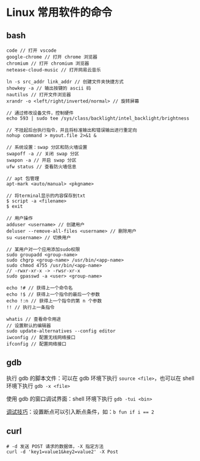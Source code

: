 # Linux 常用软件的命令

## bash

```term
code // 打开 vscode
google-chrome // 打开 chrome 浏览器
chromium // 打开 chromium 浏览器
netease-cloud-music // 打开网易云音乐

ln -s src_addr link_addr // 创建文件夹快捷方式
showkey -a // 输出按键的 ascii 码
nautilus // 打开文件浏览器
xrandr -o <left/right/inverted/normal> // 旋转屏幕

// 通过修改设备文件，控制硬件
echo 593 | sudo tee /sys/class/backlight/intel_backlight/brightness

// 不挂起后台执行指令，并且将标准输出和错误输出进行重定向
nohup command > myout.file 2>&1 &

// 系统设置：swap 分区和防火墙设置
swapoff -a // 关闭 swap 分区
swapon -a // 开启 swap 分区
ufw status // 查看防火墙信息

// apt 包管理
apt-mark <auto/manual> <pkgname>

// 将terminal显示的内容保存到txt
$ script -a <filename>
$ exit

// 用户操作
adduser <username> // 创建用户
deluser --remove-all-files <username> // 删除用户
su <username> // 切换用户

// 某用户对一个应用添加sudo权限
sudo groupadd <group-name>
sudo chgrp <group-name> /usr/bin/<app-name>
sudo chmod 4755 /usr/bin/<app-name>
// -rwxr-xr-x -> -rwsr-xr-x
sudo gpasswd -a <user> <group-name>

echo !# // 获得上一个命令名
echo !$ // 获得上一个指令的最后一个参数
echo !:n // 获得上一个指令的第 n 个参数
!! // 执行上一条指令

whatis // 查看命令用途
// 设置默认的编辑器
sudo update-alternatives --config editor
iwconfig // 配置无线网络接口
ifconfig // 配置网络接口
```

## gdb

执行 gdb 的脚本文件：可以在 gdb 环境下执行 `source <file>`，也可以在 shell 环境下执行 `gdb -x <file>`

使用 gdb 的窗口调试界面：shell 环境下执行 `gdb -tui <bin>`

[调试技巧](https://blog.csdn.net/robinblog/article/details/17652541)：设置断点可以引入断点条件，如：`b fun if i == 2`

## curl

```shell
# -d 发送 POST 请求的数据体，-X 指定方法
curl -d 'key1=value1&key2=value2' -X Post
```
